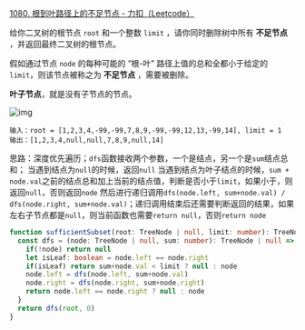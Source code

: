 [1080. 根到叶路径上的不足节点 - 力扣（Leetcode）](https://leetcode.cn/problems/insufficient-nodes-in-root-to-leaf-paths/description/)

给你二叉树的根节点 `root` 和一个整数 `limit` ，请你同时删除树中所有 **不足节点** ，并返回最终二叉树的根节点。

假如通过节点 `node` 的每种可能的 “根-叶” 路径上值的总和全都小于给定的 `limit`，则该节点被称之为 **不足节点** ，需要被删除。

**叶子节点**，就是没有子节点的节点。

![img](https://assets.leetcode.com/uploads/2019/06/05/insufficient-11.png)

```
输入：root = [1,2,3,4,-99,-99,7,8,9,-99,-99,12,13,-99,14], limit = 1
输出：[1,2,3,4,null,null,7,8,9,null,14]
```

思路：深度优先遍历；`dfs`函数接收两个参数，一个是结点，另一个是`sum`结点总和；
当遇到结点为`null`的时候，返回`null`
当遇到结点为叶子结点的时候，`sum + node.val`之前的结点总和加上当前的结点值，判断是否小于`limit`，如果小于，则返回`null`，否则返回`node`
然后进行递归调用`dfs(node.left, sum+node.val) / dfs(node.right, sum+node.val)`；递归调用结束后还需要判断返回的结果，如果左右子节点都是`null`，则当前函数也需要`return null`，否则`return node`

```typescript
function sufficientSubset(root: TreeNode | null, limit: number): TreeNode | null {
  const dfs = (node: TreeNode | null, sum: number): TreeNode | null => {
    if(!node) return null
    let isLeaf: boolean = node.left == node.right
    if(isLeaf) return sum+node.val < limit ? null : node
    node.left = dfs(node.left, sum+node.val)
    node.right = dfs(node.right, sum+node.right)
    return node.left == node.right ? null : node
  }
  return dfs(root, 0)
}
```

